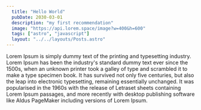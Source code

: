 ```yaml
---
  title: "Hello World"
  pubDate: 2030-03-01
  description: "my first recommendation"
  image: "https://api.lorem.space/image?w=400&h=600"
  tags: ["astro", "javascript"]
  layout: "../../layouts/Posts.astro"
---
```


Lorem Ipsum is simply dummy text of the printing and typesetting industry. 
Lorem Ipsum has been the industry's standard dummy text ever since the 1500s,
when an unknown printer took a galley of type and scrambled it to make a type
specimen book. It has survived not only five centuries, but also the leap into 
electronic typesetting, remaining essentially unchanged. It was popularised in the 
1960s with the release of Letraset sheets containing Lorem Ipsum passages, and more 
recently with desktop publishing software like Aldus PageMaker including versions
of Lorem Ipsum.
